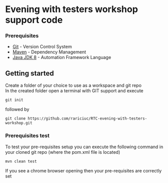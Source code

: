 # Evening with testers workshop support code

### Prerequisites

* [Git](https://git-scm.com/downloads) - Version Control System
* [Maven](https://maven.apache.org/) - Dependency Management
* [Java JDK 8](https://www.oracle.com/java/technologies/javase/javase-jdk8-downloads.html) - Automation Framework Language

## Getting started
Create a folder of your choice to use as a workspace and git repo  
In the created folder open a terminal with GIT support and execute
```
git init
```
followed by
```
git clone https://github.com/rariciuc/RTC-evening-with-testers-workshop.git
```
### Prerequisites test
To test your pre-requisites setup you can execute the following command in your cloned git repo (where the pom.xml file is located)
```
mvn clean test
```
If you see a chrome browser opening then your pre-requisites are correctly set
